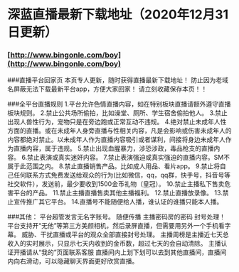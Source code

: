 # 深蓝直播最新下载地址（2020年12月31日更新）
### [http://www.bingonle.com/boy](http://www.bingonle.com/boy)

###直播平台回家页
本页专人更新，随时获得直播最新下载地址！
防止因为老域名屏蔽无法下载最新平台app，方便大家回家！
请立刻收藏保存本页！！

###全平台直播规则
1.平台允许色情直播内容，如在特别板块直播请额外遵守直播板块规则。
2.禁止公共场所偷拍，比如澡堂、厕所、学生宿舍偷拍他人。
3.禁止出现人兽性行为，宠物只是在旁边跑或正常互动不违规。
4.绝对禁止未成年人性方面的直播。或在未成年人身旁直播与性相关内容，凡是会影响或伤害未成年人的内容都绝对禁止。以未成年人作为直播内容吸引或者谋利，间接将身边未成年人作为直播内容，属于违规。
5.禁止出现血腥暴力，涉恐涉政，毒品枪支的直播内容。
6.禁止表演或真实迷奸内容。
7.禁止表演强迫或真实强迫的直播内容。SM不属于此范围之内。
8.禁止直播销售产品。比如成人用品、看片app。
9.禁止将自己任何联系方式免费发送给观众的行为(比如微信，qq，qq群，快手号，抖音号等社交软件），发送前，最少要收到1500金币礼物（皇冠）。
10.禁止主播私下售卖危害平台的产品。
11.禁止主播直播售卖其他主播福利。
12.禁止直播放录像。
13.禁止宣传推广其它平台。
14.直播号不能随便给人播，谁认证的谁播只能本人播。

###其他：
平台超管发言无名字账号。 
随便传播 主播密码房的密码 封号处理！
平台支持开“无他”等第三方美颜相机，然后录屏直播，但需要用另外一个手机看字幕。
威胁、干扰直播或平台的观众全部直接封号处理。
主播周榜是主播近七天总收入的实时展示，只显示七天内收到的金币数，超过七天的会自动清除。
主播认证开播请从“我的”页面联系客服
直播间内上划下划可以去到其他直播间，直播间内向右滑动，可以隐藏聊天界面更好欣赏直播。

